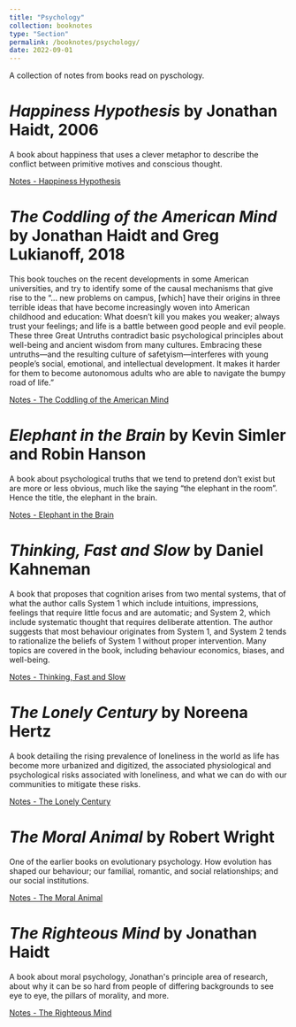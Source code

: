 ```yaml
---
title: "Psychology"
collection: booknotes
type: "Section"
permalink: /booknotes/psychology/
date: 2022-09-01
---
```


A collection of notes from books read on pyschology.

# *Happiness Hypothesis* by Jonathan Haidt, 2006
A book about happiness that uses a clever metaphor to describe the conflict between primitive motives and conscious thought.

[Notes - Happiness Hypothesis](https://john-lyne.github.io/booknotes/psychology/happiness_hypothesis)


# *The Coddling of the American Mind* by Jonathan Haidt and Greg Lukianoff, 2018
This book touches on the recent developments in some American universities, and try to identify some of the causal mechanisms that give rise to the “… new problems on campus, [which] have their origins in three terrible ideas that have become increasingly woven into American childhood and education: What doesn’t kill you makes you weaker; always trust your feelings; and life is a battle between good people and evil people. These three Great Untruths contradict basic psychological principles about well-being and ancient wisdom from many cultures.  Embracing these untruths—and the resulting culture of safetyism—interferes with young people’s social, emotional, and intellectual development. It makes it harder for them to become autonomous adults who are able to navigate the bumpy road of life.”

[Notes - The Coddling of the American Mind](https://john-lyne.github.io/booknotes/psychology/coddling)

# *Elephant in the Brain* by Kevin Simler and Robin Hanson
A book about psychological truths that we tend to pretend don’t exist but are more or less obvious, much like the saying “the elephant in the room”. Hence the title, the elephant in the brain.

[Notes - Elephant in the Brain](https://john-lyne.github.io/booknotes/psychology/elephant)

# *Thinking, Fast and Slow* by Daniel Kahneman
A book that proposes that cognition arises from two mental systems, that of what the author calls System 1 which include intuitions, impressions, feelings that require little focus and are automatic; and System 2, which include systematic thought that requires deliberate attention. The author suggests that most behaviour originates from System 1, and System 2 tends to rationalize the beliefs of System 1 without proper intervention. Many topics are covered in the book, including behaviour economics, biases, and well-being.

[Notes - Thinking, Fast and Slow](https://john-lyne.github.io/booknotes/psychology/fast_slow)


# *The Lonely Century* by Noreena Hertz
A book detailing the rising prevalence of loneliness in the world as life has become more urbanized and digitized, the associated physiological and psychological risks associated with loneliness, and what we can do with our communities to mitigate these risks.

[Notes - The Lonely Century](https://john-lyne.github.io/booknotes/psychology/lonely)

# *The Moral Animal* by Robert Wright
One of the earlier books on evolutionary psychology. How evolution has shaped our behaviour; our familial, romantic, and social relationships; and our social institutions.

[Notes - The Moral Animal](https://john-lyne.github.io//booknotes/psychology/moral_animal)

# *The Righteous Mind* by Jonathan Haidt
A book about moral psychology, Jonathan's principle area of research, about why it can be so hard from people of differing backgrounds to see eye to eye, the pillars of morality, and more.

[Notes - The Righteous Mind](https://john-lyne.github.io//booknotes/psychology/righteous)
